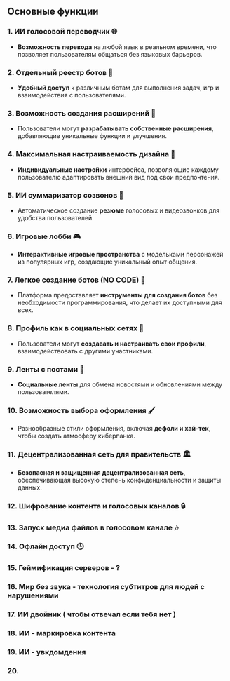 
## Основные функции

### 1. ИИ голосовой переводчик 🌐
- **Возможность перевода** на любой язык в реальном времени, что позволяет пользователям общаться без языковых барьеров.

### 2. Отдельный реестр ботов 🤖
- **Удобный доступ** к различным ботам для выполнения задач, игр и взаимодействия с пользователями.

### 3. Возможность создания расширений 🔧
- Пользователи могут **разрабатывать собственные расширения**, добавляющие уникальные функции и улучшения.

### 4. Максимальная настраиваемость дизайна 🎨
- **Индивидуальные настройки** интерфейса, позволяющие каждому пользователю адаптировать внешний вид под свои предпочтения.

### 5. ИИ суммаризатор созвонов 📝
- Автоматическое создание **резюме** голосовых и видеозвонков для удобства пользователей.

### 6. Игровые лобби 🎮
- **Интерактивные игровые пространства** с модельками персонажей из популярных игр, создающие уникальный опыт общения.

### 7. Легкое создание ботов (NO CODE) 🔄
- Платформа предоставляет **инструменты для создания ботов** без необходимости программирования, что делает их доступными для всех.

### 8. Профиль как в социальных сетях 👤
- Пользователи могут **создавать и настраивать свои профили**, взаимодействовать с другими участниками.

### 9. Ленты с постами 📰
- **Социальные ленты** для обмена новостями и обновлениями между пользователями.

### 10. Возможность выбора оформления 🖌️
- Разнообразные стили оформления, включая **дефоли и хай-тек**, чтобы создать атмосферу киберпанка.

### 11. Децентрализованная сеть для правительств 🏛️
- **Безопасная и защищенная децентрализованная сеть**, обеспечивающая высокую степень конфиденциальности и защиты данных.

### 12. Шифрование контента и голосовых каналов 🔒

### 13. Запуск медиа файлов в голосовом канале 🎶

### 14. Офлайн доступ 🕒

### 15. Геймификация серверов - ?

### 16. Мир без звука - технология субтитров для людей с нарушениями

### 17. ИИ двойник ( чтобы отвечал если тебя нет )

### 18. ИИ - маркировка контента

### 19. ИИ - увкдомдения

### 20.
